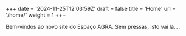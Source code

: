 +++
date = '2024-11-25T12:03:59Z'
draft = false
title = 'Home'
url = '/home/'
weight = 1
+++
<div class="top_box"> </div>

Bem-vindos ao novo site do Espaço AGRA. Sem pressas, isto vai lá....
